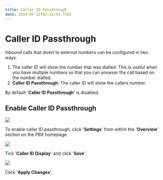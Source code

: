 ```yaml
---
title: Caller ID Passthrough
date: 2019-07-12T02:11:53.730Z
---
```



# Caller ID Passthrough

Inbound calls that divert to external numbers can be configured in two ways. 

1. The caller ID will show the number that was dialled. This is useful when you have multiple numbers so that you can answser the call based on the number dialled.
2. **Caller ID Passthrough**: The caller ID will show the callers number.

By default '**Caller ID Passthrough**' is disabled. 

## Enable Caller ID Passthrough

![](/images/caller_id_passthrough.png)

To enable caller ID passthrough, click '**Settings**' from within the '**Overview**' section on the PBX homepage.

![](/images/caller_id_passthrough2.png)

Tick '**Caller ID Display**' and click '**Save**'.

![](/images/apply_pbx_changes.png)

Click '**Apply Changes**'.
